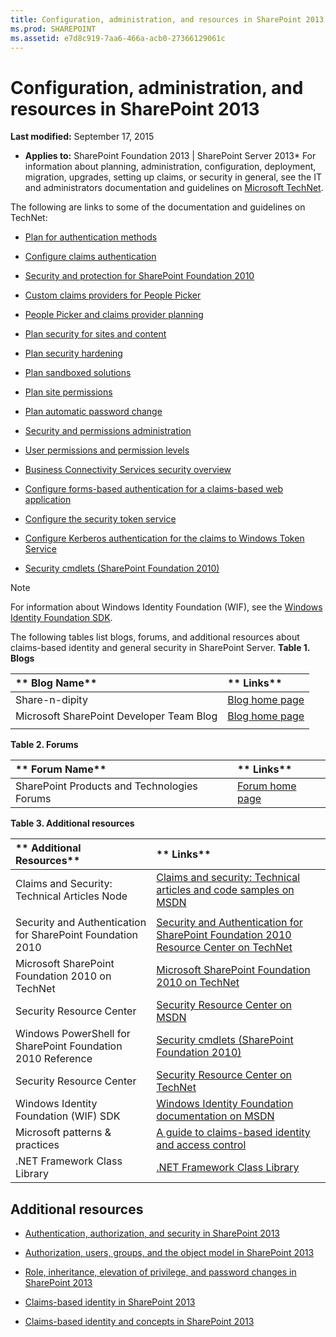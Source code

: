 ```yaml
---
title: Configuration, administration, and resources in SharePoint 2013
ms.prod: SHAREPOINT
ms.assetid: e7d8c919-7aa6-466a-acb0-27366129061c
---
```



# Configuration, administration, and resources in SharePoint 2013

 **Last modified:** September 17, 2015
  
    
    

 * **Applies to:** SharePoint Foundation 2013 | SharePoint Server 2013* 
For information about planning, administration, configuration, deployment, migration, upgrades, setting up claims, or security in general, see the IT and administrators documentation and guidelines on  [Microsoft TechNet](http://technet.microsoft.com/en-us/sharepoint/ee263910.aspx). 
  
    
    

The following are links to some of the documentation and guidelines on TechNet: 
-  [Plan for authentication methods](http://technet.microsoft.com/en-us/library/cc288475.aspx)
    
  
-  [Configure claims authentication](http://technet.microsoft.com/en-us/library/ee806886.aspx)
    
  
-  [Security and protection for SharePoint Foundation 2010](http://technet.microsoft.com/en-us/library/cc287860.aspx)
    
  
-  [Custom claims providers for People Picker](http://technet.microsoft.com/en-us/library/gg602065.aspx)
    
  
-  [People Picker and claims provider planning](http://technet.microsoft.com/en-us/library/gg602063.aspx)
    
  
-  [Plan security for sites and content](http://technet.microsoft.com/en-us/library/cc288189.aspx)
    
  
-  [Plan security hardening](http://technet.microsoft.com/en-us/library/cc288143.aspx)
    
  
-  [Plan sandboxed solutions](http://technet.microsoft.com/en-us/library/ff603638.aspx)
    
  
-  [Plan site permissions](http://technet.microsoft.com/en-us/library/cc287752.aspx)
    
  
-  [Plan automatic password change](http://technet.microsoft.com/en-us/library/ee428296.aspx)
    
  
-  [Security and permissions administration](http://technet.microsoft.com/en-us/library/cc288468.aspx)
    
  
-  [User permissions and permission levels](http://technet.microsoft.com/en-us/library/cc288074.aspx)
    
  
-  [Business Connectivity Services security overview](http://technet.microsoft.com/en-us/library/ee661734.aspx)
    
  
-  [Configure forms-based authentication for a claims-based web application](http://technet.microsoft.com/en-us/library/ee806890.aspx)
    
  
-  [Configure the security token service](http://technet.microsoft.com/en-us/library/ee806864.aspx)
    
  
-  [Configure Kerberos authentication for the claims to Windows Token Service](http://technet.microsoft.com/en-us/library/ee806887.aspx)
    
  
-  [Security cmdlets (SharePoint Foundation 2010)](http://technet.microsoft.com/en-us/library/ee890118.aspx)
    
  

> [!Note]  
> For information about Windows Identity Foundation (WIF), see the  [Windows Identity Foundation SDK](http://www.microsoft.com/downloads/en/details.aspx?FamilyID=C148B2DF-C7AF-46BB-9162-2C9422208504&amp;amp;displaylang=en). 
  
    
    

The following tables list blogs, forums, and additional resources about claims-based identity and general security in SharePoint Server. 
**Table 1. Blogs**


|** **Blog Name****|** **Links****|
|:-----|:-----|
|Share-n-dipity | [Blog home page](http://blogs.technet.com/speschka/)|
|Microsoft SharePoint Developer Team Blog | [Blog home page](http://blogs.msdn.com/b/sharepointdev/)|
|||
   

**Table 2. Forums**


|** **Forum Name****|** **Links****|
|:-----|:-----|
|SharePoint Products and Technologies Forums | [Forum home page](http://social.msdn.microsoft.com/Forums/en-US/category/sharepoint)|
   

**Table 3. Additional resources**


|** **Additional Resources****|** **Links****|
|:-----|:-----|
|Claims and Security: Technical Articles Node | [Claims and security: Technical articles and code samples on MSDN](http://msdn.microsoft.com/en-us/library/gg430136.aspx)|
|||
|Security and Authentication for SharePoint Foundation 2010 | [Security and Authentication for SharePoint Foundation 2010 Resource Center on TechNet](http://technet.microsoft.com/en-us/sharepoint/ff601873.aspx)|
|Microsoft SharePoint Foundation 2010 on TechNet | [Microsoft SharePoint Foundation 2010 on TechNet](http://technet.microsoft.com/en-us/sharepoint/ee263910.aspx)|
|Security Resource Center | [Security Resource Center on MSDN](http://msdn.microsoft.com/en-us/sharepoint/ff660758.aspx)|
|Windows PowerShell for SharePoint Foundation 2010 Reference | [Security cmdlets (SharePoint Foundation 2010)](http://technet.microsoft.com/en-us/library/ee890118.aspx)|
|Security Resource Center | [Security Resource Center on TechNet](http://technet.microsoft.com/en-us/office/sharepointserver/cc979168.aspx)|
|Windows Identity Foundation (WIF) SDK | [Windows Identity Foundation documentation on MSDN](http://msdn.microsoft.com/en-us/library/ee748484.aspx)|
|Microsoft patterns &amp; practices | [A guide to claims-based identity and access control](http://msdn.microsoft.com/en-us/library/ff423674.aspx)|
|.NET Framework Class Library | [.NET Framework Class Library](http://msdn.microsoft.com/en-us/library/ms229335.aspx)|
   

## Additional resources
<a name="bk_addresources"> </a>


-  [Authentication, authorization, and security in SharePoint 2013](authentication-authorization-and-security-in-sharepoint-2013.md)
    
  
-  [Authorization, users, groups, and the object model in SharePoint 2013](authorization-users-groups-and-the-object-model-in-sharepoint-2013.md)
    
  
-  [Role, inheritance, elevation of privilege, and password changes in SharePoint 2013](role-inheritance-elevation-of-privilege-and-password-changes-in-sharepoint-2013.md)
    
  
-  [Claims-based identity in SharePoint 2013](claims-based-identity-in-sharepoint-2013.md)
    
  
-  [Claims-based identity and concepts in SharePoint 2013](claims-based-identity-and-concepts-in-sharepoint-2013.md)
    
  

